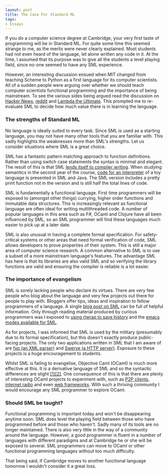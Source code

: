 ```yaml
--- 
layout: post
title: The Case For Standard ML
tags: 
- Essays
---
```


If you do a computer science degree at Cambridge, your very first
taste of programming will be in Standard ML. For quite some time this
seemed strange to me, as the merits were never clearly explained. Most
students had not even heard of the language, let alone written any
code in it. At the time, I assumed that its purpose was to give all
the students a level playing field, since no-one seemed to have any
SML experience.

However, an interesting discussion ensued when MIT changed from
teaching Scheme to Python as a first language for its computer
scientists. All of a sudden people were arguing over whether we should
teach computer scientists functional programming and the importance of
being mainstream. To see the various sides being argued read the
discussion
on [Hacker News](http://news.ycombinator.com/item?id=602307), [reddit](http://www.reddit.com/r/programming/comments/8mfw8/chiming_in_on_the_mit_scheme_to_python_switch/)
and [Lambda the Ultimate](http://lambda-the-ultimate.org/node/1840). This prompted me to re-evaluate SML to decide how much
value there is in learning the language.

### The strengths of Standard ML

No language is ideally suited to every task. Since SML is used as a
starting language, you may not have many other tools that you are
familiar with. This sadly highlights the weaknesses more than SML's
strengths. Let us consider situations where SML is a great choice.

SML has a fantastic pattern matching approach to function
definitions. Rather than using switch case statements the syntax is
minimal and elegant. The result of this is that
SML [lends itself to compiler writing](http://flint.cs.yale.edu/cs421/case-for-ml.html). When studying semantics in the second
year of the
course, [code for an interpreter](http://www.cl.cam.ac.uk/teaching/0809/Semantics/) of a toy language is presented in SML and
Java. The SML version includes a pretty print function not in the
version and is still half the total lines of code.

SML is fundamentally a functional language.  First time programmers
will be exposed to (amongst other things) currying, higher order
functions and immutable data structures. This is increasingly relevant
as functional language are often ideal for writing multithreaded
code. A number of popular languages in this area such as F#, OCaml and
Clojure have all been influenced by SML, so an SML programmer will
find these languages much easier to pick up at a later date.

SML is also unusual in having a complete formal specification. For
safety-critical systems or other areas that need formal verification
of code, SML allows developers to prove properties of their
system. This is still a major area of computer science research. A
common alternative to SML is to use a subset of a more mainstream
language's features. The advantage SML has here is that its libraries
are also valid SML and so verifying the library functions are valid
and ensuring the compiler is reliable is a lot easier.

### The importance of evangelism

SML is sorely lacking people who declare its virtues. There are very
few people who blog about the language and very few projects out there
for people to play with. Bloggers offer tips, ideas and inspiration to
fellow programmers of a language. A
single [blog post on SML](http://talideon.com/weblog/2008/03/mosml-pt1.cfm) can be full of helpful information. Only through
reading material produced by curious programmers was I exposed
to [using rlwrap to save history](http://talideon.com/weblog/2008/03/mosml-pt1.cfm#cmt23664) and
the [emacs modes available for SML](http://mlton.org/Emacs).

As for projects, I was informed that SML is used by the military
(presumably due to its formal specification), but this doesn't exactly
produce public-facing projects. The only two applications written in
SML that I am aware of
are [fxp (an XML parser)](http://atseidl2.informatik.tu-muenchen.de/~berlea/Fxp/) and [Swerve (a HTTP server)](http://mlton.org/Swerve). Exposure to these projects is a huge encouragement
to students.

Whilst SML is failing to evangelise, Objective Caml (OCaml) is much
more effective at this. It is a derivative language of SML and so the
syntactic differences are
slight [[1]](http://www.mpi-sws.org/~rossberg/sml-vs-ocaml.html)[[2]](http://hyperpolyglot.org/ml). One
consequence of this is that there are plenty of interesting OCaml
projects to experiment with, such
as [P2P clients](http://en.wikipedia.org/wiki/Mldonkey), [internet radio](http://savonet.sourceforge.net/) and even [web frameworks](http://ocsigen.org/). With such a thriving community I would encourage any
SML programmer to explore OCaml.

### Should SML be taught?

Functional programming is important today and won't be disappearing
anytime soon. SML does level the playing field between those who have
programmed before and those who haven't. Sadly many of its tools are
no longer maintained. There is also very little in the way of a
community around the language. However, a good programmer is fluent in
a number of languages with different paradigms and at Cambridge he or
she will be exposed to several. SML programmers can move to OCaml or
other functional programming languages without too much difficulty.

That being said, if Cambridge moves to another functional language
tomorrow I wouldn't consider it a great loss.
